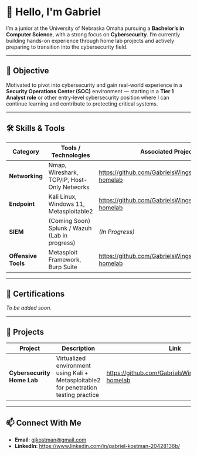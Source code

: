 # 👋 Hello, I'm Gabriel

I’m a junior at the University of Nebraska Omaha pursuing a **Bachelor’s in Computer Science**, with a strong focus on **Cybersecurity**. I’m currently building hands-on experience through home lab projects and actively preparing to transition into the cybersecurity field.

---

## 🎯 Objective
Motivated to pivot into cybersecurity and gain real-world experience in a **Security Operations Center (SOC)** environment — starting in a **Tier 1 Analyst role** or other entry-level cybersecurity position where I can continue learning and contribute to protecting critical systems.

---

## 🛠️ Skills & Tools

| Category           | Tools / Technologies                                  | Associated Project |
|--------------------|------------------------------------------------------|--------------------|
| **Networking**     | Nmap, Wireshark, TCP/IP, Host-Only Networks           | https://github.com/GabrielsWings/cybersecurity-homelab |
| **Endpoint**       | Kali Linux, Windows 11, Metasploitable2               | https://github.com/GabrielsWings/cybersecurity-homelab |
| **SIEM**           | (Coming Soon) Splunk / Wazuh (Lab in progress)        | *(In Progress)* |
| **Offensive Tools**| Metasploit Framework, Burp Suite                      | https://github.com/GabrielsWings/cybersecurity-homelab |

---

## 🧠 Certifications

*To be added soon.*

---

## 📂 Projects

| Project | Description | Link |
|--------|-------------|------|
| **Cybersecurity Home Lab** | Virtualized environment using Kali + Metasploitable2 for penetration testing practice | https://github.com/GabrielsWings/cybersecurity-homelab |

---

## 📫 Connect With Me

- **Email**: gjkostman@gmail.com  
- **LinkedIn**: https://www.linkedin.com/in/gabriel-kostman-20428136b/
